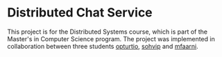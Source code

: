 # Distributed Chat Service
This project is for the Distributed Systems course, which is part of the Master's in Computer Science program. The project was implemented in collaboration between three students [opturtio](https://github.com/opturtio/), [sohvip](https://github.com/sohvip/) and [mfaarni](https://github.com/mfaarni/).
